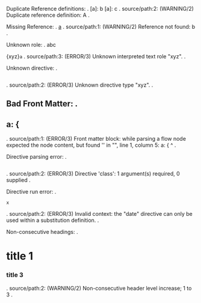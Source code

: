 Duplicate Reference definitions:
.
[a]: b
[a]: c
.
source/path:2: (WARNING/2) Duplicate reference definition: A
.

Missing Reference:
.
[a](b)
.
source/path:1: (WARNING/2) Reference not found: b
.

Unknown role:
.
abc

{xyz}`a`
.
source/path:3: (ERROR/3) Unknown interpreted text role "xyz".
.

Unknown directive:
.

```{xyz}
```
.
source/path:2: (ERROR/3) Unknown directive type "xyz".
.

Bad Front Matter:
.
---
a: {
---
.
source/path:1: (ERROR/3) Front matter block:
while parsing a flow node
expected the node content, but found '<stream end>'
  in "<unicode string>", line 1, column 5:
    a: {
        ^
.

Directive parsing error:
.

```{class}
```
.
source/path:2: (ERROR/3) Directive 'class': 1 argument(s) required, 0 supplied
.

Directive run error:
.

```{date}
x
```
.
source/path:2: (ERROR/3) Invalid context: the "date" directive can only be used within a substitution definition.
.

Non-consecutive headings:
.
# title 1
### title 3
.
source/path:2: (WARNING/2) Non-consecutive header level increase; 1 to 3
.

